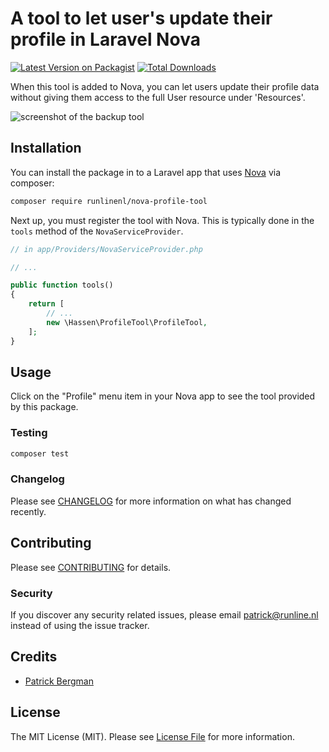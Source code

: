 # A tool to let user's update their profile in Laravel Nova

[![Latest Version on Packagist](https://img.shields.io/packagist/v/runlinenl/nova-profile-tool.svg?style=flat-square)](https://packagist.org/packages/runlinenl/nova-profile-tool)
[![Total Downloads](https://img.shields.io/packagist/dt/runlinenl/nova-profile-tool.svg?style=flat-square)](https://packagist.org/packages/runlinenl/nova-profile-tool)


When this tool is added to Nova, you can let users update their profile data without giving them access to the full
User resource under 'Resources'.

![screenshot of the backup tool](https://github.com/runlinenl/nova-profile-tool/raw/master/screenshot.png)

## Installation

You can install the package in to a Laravel app that uses [Nova](https://nova.laravel.com) via composer:

```bash
composer require runlinenl/nova-profile-tool
```

Next up, you must register the tool with Nova. This is typically done in the `tools` method of the `NovaServiceProvider`.

```php
// in app/Providers/NovaServiceProvider.php

// ...

public function tools()
{
    return [
        // ...
        new \Hassen\ProfileTool\ProfileTool,
    ];
}
```

## Usage

Click on the "Profile" menu item in your Nova app to see the tool provided by this package.

### Testing

``` bash
composer test
```

### Changelog

Please see [CHANGELOG](CHANGELOG.md) for more information on what has changed recently.

## Contributing

Please see [CONTRIBUTING](CONTRIBUTING.md) for details.

### Security

If you discover any security related issues, please email patrick@runline.nl instead of using the issue tracker.

## Credits

- [Patrick Bergman](https://github.com/patrickbergman)

## License

The MIT License (MIT). Please see [License File](LICENSE.md) for more information.
